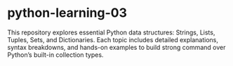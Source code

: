 # python-learning-03
This repository explores essential Python data structures: Strings, Lists, Tuples, Sets, and Dictionaries. Each topic includes detailed explanations, syntax breakdowns, and hands-on examples to build strong command over Python’s built-in collection types.

